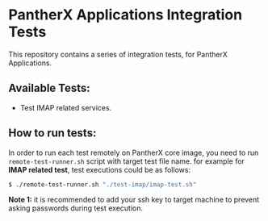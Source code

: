 # PantherX Applications Integration Tests

This repository contains a series of integration tests, for PantherX Applications. 

## Available Tests:
- Test IMAP related services. 


## How to run tests: 
In order to run each test remotely on PantherX core image, you need to run `remote-test-runner.sh` script with target test file name. for example for **IMAP related test**, test executions could be as follows: 

```bash
$ ./remote-test-runner.sh "./test-imap/imap-test.sh"
```

**Note 1:** it is recommended to add your ssh key to target machine to prevent asking passwords during test execution. 